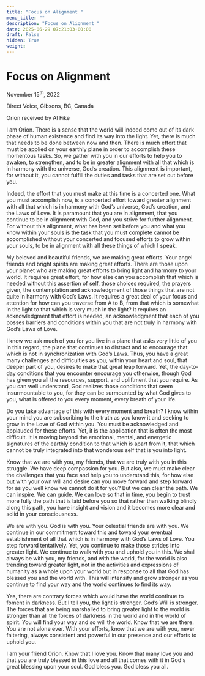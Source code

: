 ```yaml
---
title: "Focus on Alignment "
menu_title: ""
description: "Focus on Alignment "
date: 2025-06-29 07:21:03+00:00
draft: False
hidden: True
weight:
---
```

# Focus on Alignment 

November 15<sup>th</sup>, 2022

Direct Voice, Gibsons, BC, Canada

Orion received by Al Fike

I am Orion. There is a sense that the world will indeed come out of its dark phase of human existence and find its way into the light. Yet, there is much that needs to be done between now and then. There is much effort that must be applied on your earthly plane in order to accomplish these momentous tasks. So, we gather with you in our efforts to help you to awaken, to strengthen, and to be in greater alignment with all that which is in harmony with the universe, God’s creation. This alignment is important, for without it, you cannot fulfill the duties and tasks that are set out before you.

Indeed, the effort that you must make at this time is a concerted one. What you must accomplish now, is a concerted effort toward greater alignment with all that which is in harmony with God’s universe, God’s creation, and the Laws of Love. It is paramount that you are in alignment, that you continue to be in alignment with God, and you strive for further alignment. For without this alignment, what has been set before you and what you know within your souls is the task that you must complete cannot be accomplished without your concerted and focused efforts to grow within your souls, to be in alignment with all these things of which I speak.

My beloved and beautiful friends, we are making great efforts. Your angel friends and bright spirits are making great efforts. There are those upon your planet who are making great efforts to bring light and harmony to your world. It requires great effort, for how else can you accomplish that which is needed without this assertion of self, those choices required, the prayers given, the contemplation and acknowledgment of those things that are not quite in harmony with God’s Laws. It requires a great deal of your focus and attention for how can you traverse from A to B, from that which is somewhat in the light to that which is very much in the light? It requires an acknowledgment that effort is needed, an acknowledgment that each of you posses barriers and conditions within you that are not truly in harmony with God’s Laws of Love.

I know we ask much of you for you live in a plane that asks very little of you in this regard, the plane that continues to distract and to encourage that which is not in synchronization with God’s Laws. Thus, you have a great many challenges and difficulties as you, within your heart and soul, that deeper part of you, desires to make that great leap forward. Yet, the day-to-day conditions that you encounter encourage you otherwise, though God has given you all the resources, support, and upliftment that you require. As you can well understand, God realizes those conditions that seem insurmountable to you, for they can be surmounted by what God gives to you, what is offered to you every moment, every breath of your life.

Do you take advantage of this with every moment and breath? I know within your mind you are subscribing to the truth as you know it and seeking to grow in the Love of God within you. You must be acknowledged and applauded for these efforts. Yet, it is the application that is often the most difficult. It is moving beyond the emotional, mental, and  energetic signatures of the earthly condition to that which is apart from it, that which cannot be truly integrated into that wonderous self that is you into light.

Know that we are with you, my friends, that we are truly with you in this struggle. We have deep compassion for you. But also, we must make clear the challenges that you face and help you to understand this, for how else but with your own will and desire can you move forward and step forward for as you well know we cannot do it for you? But we can clear the path. We can inspire. We can guide. We can love so that in time, you begin to trust more fully the path that is laid before you so that rather than walking blindly along this path, you have insight and vision and it becomes more clear and solid in your consciousness.

We are with you. God is with you. Your celestial friends are with you. We continue in our commitment toward this and toward your eventual establishment of all that which is in harmony with God’s Laws of Love. You step forward tentatively. Yet, you continue to make those strides into greater light. We continue to walk with you and uphold you in this. We shall always be with you, my friends, and with the world, for the world is also trending toward greater light, not in the activities and expressions of humanity as a whole upon your world but in response to all that God has blessed you and the world with. This will intensify and grow stronger as you continue to find your way and the world continues to find its way.

Yes, there are contrary forces which would have the world continue to foment in darkness. But I tell you, the light is stronger. God’s Will is stronger. The forces that are being marshalled to bring greater light to the world is stronger than all the forces of darkness in the world and in the world of spirit. You will find your way and so will the world. Know that we are there. You are not alone ever. With your efforts, know that we are with you, never faltering, always consistent and powerful in our presence and our efforts to uphold you.

I am your friend Orion. Know that I love you. Know that many love you and that you are truly blessed in this love and all that comes with it in God's great blessing upon your soul. God bless you. God bless you all.
